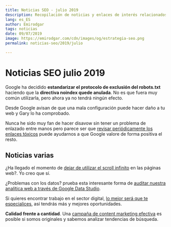 ```yaml
---
title: Noticias SEO - julio 2019
description: Recopilación de noticias y enlaces de interés relacionados con el SEO y Marketing digital
lang: es_ES
author: Emirodgar
tags: noticias
date: 09/07/2019
image: https://emirodgar.com/cdn/images/og/estrategia-seo.png
permalink: noticias-seo/2019/julio

---
```


# Noticias SEO julio 2019

Google ha decidido **estandarizar el protocolo de exclusión del robots.txt**  haciendo que la **directiva noindex quede anulada**. No es que fuera muy común utilizarla, pero ahora ya no tendrá ningún efecto.

<amp-twitter 
  width="375"
  height="472"
  layout="responsive"
  data-tweetid="1145766318680858625">
</amp-twitter>

Desde Google avisan de que una mala configuración puede hacer daño a tu web y Gary lo ha comprobado.

<amp-twitter 
  width="375"
  height="472"
  layout="responsive"
  data-tweetid="1145951912900157440">
</amp-twitter>

Nunca he sido muy fan de hacer disavow sin tener un problema de enlazado entre manos pero parece ser que [revisar periódicamente los enlaces tóxicos](https://www.seroundtable.com/amp/google-trust-algorithmic-links-27014.html) puede ayudarnos a que Google valore de forma positiva el resto.

## Noticias varias

¿Ha llegado el momento de [dejar de utilizar el scroll infinito](http://www.invisionapp.com/inside-design/kill-infinite-scroll/) en las páginas web?. Yo creo que sí.

¿Problemas con los datos? prueba esta interesante forma de [auditar nuestra analítica web a través de Google Data Studio](http://www.charlesfarina.com/audit-your-google-analytics-data-with-google-data-studio/).

Si quieres encontrar trabajo en el sector digital, [lo mejor será que te especialices](https://www.kevin-indig.com/become-a-specialist-if-you-want-a-career-in-digital-marketing/), así tendrás más y mejores oportunidades.

**Calidad frente a cantidad**. Una [campaña de content marketing efectiva](https://riseatseven.com/blog/building-link-campaigns-that-top-tier-journalists-love-for-a-brand-that-no-ones-heard-of-or-likes/) es posible si somos originales y sabemos analizar tendencias de búsqueda.
<!--stackedit_data:
eyJoaXN0b3J5IjpbLTM4MTkwNTc5MywxNzA1MDU0MjMwLDgxMT
YzODAwNSwtMjY1MDM4MjM1LC0xNjI2MDY1ODY3XX0=
-->